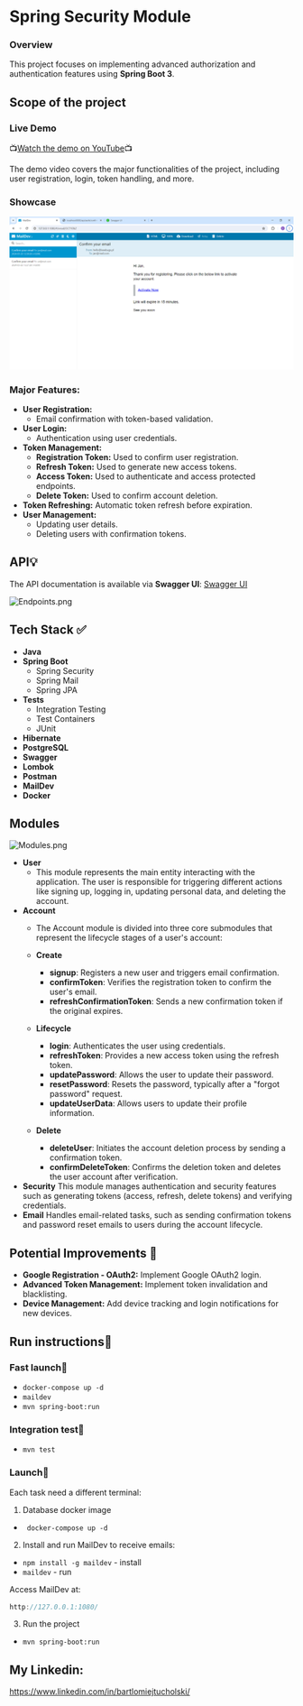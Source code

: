 # Spring Security Module
### Overview
This project focuses on implementing advanced authorization and authentication features using **Spring Boot 3**.

## Scope of the project

### Live Demo

📺[Watch the demo on YouTube](https://www.youtube.com/watch?v=INOvOtW8JO8)📺

The demo video covers the major functionalities of the project, including user registration, login, token handling, and more.

### Showcase

![img_1.png](img_1.png)

### Major Features:
- **User Registration:**
  - Email confirmation with token-based validation.
- **User Login:**
  - Authentication using user credentials.
- **Token Management:**
  - **Registration Token:** Used to confirm user registration.
  - **Refresh Token:** Used to generate new access tokens.
  - **Access Token:** Used to authenticate and access protected endpoints.
  - **Delete Token:** Used to confirm account deletion.
- **Token Refreshing:** Automatic token refresh before expiration.
- **User Management:**
  - Updating user details.
  - Deleting users with confirmation tokens.

## API💡
The API documentation is available via **Swagger UI**:
[Swagger UI](http://localhost:8080/swagger-ui/index.html#/)

![Endpoints.png](..%2FEndpoints.png)

## Tech Stack ✅
- **Java**
- **Spring Boot**
  - Spring Security
  - Spring Mail
  - Spring JPA
- **Tests**
  - Integration Testing
  - Test Containers
  - JUnit
- **Hibernate**
- **PostgreSQL**
- **Swagger**
- **Lombok**
- **Postman**
- **MailDev**
- **Docker**

## Modules

![Modules.png](..%2FModules.png)

- **User**
  - This module represents the main entity interacting with the application. The user is responsible for triggering different actions like signing up, logging in, updating personal data, and deleting the account. 
- **Account**
  - The Account module is divided into three core submodules that represent the lifecycle stages of a user's account:

  - **Create**
    - **signup**: Registers a new user and triggers email confirmation.
    - **confirmToken**: Verifies the registration token to confirm the user's email.
    - **refreshConfirmationToken**: Sends a new confirmation token if the original expires.
  - **Lifecycle**
    - **login**: Authenticates the user using credentials.
    - **refreshToken**: Provides a new access token using the refresh token.
    - **updatePassword**: Allows the user to update their password.
    - **resetPassword**: Resets the password, typically after a "forgot password" request.
    - **updateUserData**: Allows users to update their profile information.
  - **Delete**
    - **deleteUser**: Initiates the account deletion process by sending a confirmation token.
    - **confirmDeleteToken**: Confirms the deletion token and deletes the user account after verification.
- **Security**
   This module manages authentication and security features such as generating tokens (access, refresh, delete tokens) and verifying credentials.
- **Email**
   Handles email-related tasks, such as sending confirmation tokens and password reset emails to users during the account lifecycle.

## Potential Improvements 🚀

- **Google Registration - OAuth2:** Implement Google OAuth2 login.
- **Advanced Token Management:** Implement token invalidation and blacklisting.
- **Device Management:** Add device tracking and login notifications for new devices.

## Run instructions🚀

### Fast launch🚀

- ```docker-compose up -d```
- ```maildev```
- ```mvn spring-boot:run ```

### Integration test🚀

- ```mvn test ```

### Launch🚀

Each task need a different terminal:
1. Database docker image
- ``` docker-compose up -d```

2. Install and run MailDev to receive emails:

- ```npm install -g maildev``` - install
- ```maildev``` - run

Access MailDev at:

```java
http://127.0.0.1:1080/
```

3. Run the project
- ```mvn spring-boot:run ```

## My Linkedin:
https://www.linkedin.com/in/bartlomiejtucholski/


 

